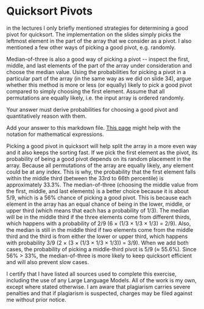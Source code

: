 # Quicksort Pivots

in the lectures I only briefly mentioned strategies for determining a good pivot
for quicksort. The implementation on the slides simply picks the leftmost
element in the part of the array that we consider as a pivot. I also mentioned a
few other ways of picking a good pivot, e.g. randomly.

Median-of-three is also a good way of picking a pivot -- inspect the first,
middle, and last elements of the part of the array under consideration and
choose the median value. Using the probabilities for picking a pivot in a
particular part of the array (in the same way as we did on slide 34), argue
whether this method is more or less (or equally) likely to pick a good pivot
compared to simply choosing the first element. Assume that all permutations are
equally likely, i.e. the input array is ordered randomly.

Your answer must derive probabilities for choosing a good pivot and
quantitatively reason with them.

Add your answer to this markdown file. [This
page](https://docs.github.com/en/get-started/writing-on-github/working-with-advanced-formatting/writing-mathematical-expressions)
might help with the notation for mathematical expressions.


Picking a good pivot in quicksort will help split the array in a more even way and it also keeps the sorting fast. If we pick the first element as the pivot, its probability of being a good pivot depends on its random placement in the array. Because all permutations of the array are equally likely, any element could be at any index. This is why, the probability that the first element falls within the middle third (between the 33rd to 66th percentile) is approximately 33.3%. The median-of-three (choosing the middle value from the first, middle, and last elements) is a better choice because it is about 5/9, which is a 56% chance of picking a good pivot. This is because each element in the array has an equal chance of being in the lower, middle, or upper third (which means that each has a probability of 1/3). The median will be in the middle third if the three elements come from different thirds, which happens with a probability of 2/9 (6 × (1/3 × 1/3 × 1/3) = 2/9). Also, the median is still in the middle third if two elements come from the middle third and the third is from either the lower or upper third, which happens with probability 3/9 (2 × (3 × (1/3 × 1/3 × 1/3)) = 3/9). When we add both cases, the probability of picking a middle-third pivot is 5/9 (≈ 55.6%). Since 56% > 33%, the median-of-three is more likely to keep quicksort efficient and will also prevent slow cases.

I certify that I have listed all sources used to complete this exercise, including the use of any Large Language Models. All of the work is my own, except where stated otherwise. I am aware that plagiarism carries severe penalties and that if plagiarism is suspected, charges may be filed against me without prior notice.
